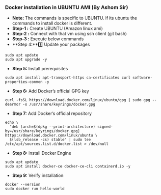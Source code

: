 ### Docker installation in UBUNTU AMI (By Ashom Sir)
- **Note:** The commands is specific to UBUNTU. If its ubuntu the commands to install docker is different.
- **Step-1 :** Create UBUNTU (Amazon linux ami) 
- **Step-2 :** Connect with that vm using ssh client (git bash)
- **Step-3 :** Execute below commands
- **Step 4:**1️⃣ Update your packages
```
sudo apt update
sudo apt upgrade -y
```
- **Step 5:** Install prerequisites
```
sudo apt install apt-transport-https ca-certificates curl software-properties-common -y
```
- **Step 6:** Add Docker’s official GPG key
```
curl -fsSL https://download.docker.com/linux/ubuntu/gpg | sudo gpg --dearmor -o /usr/share/keyrings/docker.gpg
```
- **Step 7:** Add Docker’s official repository
```
echo \
  "deb [arch=$(dpkg --print-architecture) signed-by=/usr/share/keyrings/docker.gpg] https://download.docker.com/linux/ubuntu \
  $(lsb_release -cs) stable" | sudo tee /etc/apt/sources.list.d/docker.list > /dev/null
```
- **Step 8:** Install Docker Engine
```
sudo apt update
sudo apt install docker-ce docker-ce-cli containerd.io -y
```
- **Step 9:** Verify installation
```
docker --version
sudo docker run hello-world
```